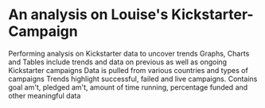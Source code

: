 # An analysis on Louise's Kickstarter-Campaign
Performing analysis on Kickstarter data to uncover trends
Graphs, Charts and Tables include trends and data on previous as well as ongoing Kickstarter campaigns
Data is pulled from various countries and types of campaigns
Trends highlight successful, failed and live campaigns.
Contains goal am't, pledged am't, amount of time running, percentage funded and other meaningful data
